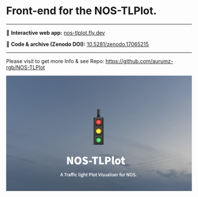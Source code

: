 # Front-end for the NOS-TLPlot.

---


🔗 **Interactive web app:** [nos-tlplot.fly.dev](https://nos-tlplot.vercel.app)

📂 **Code & archive (Zenodo DOI):** [10.5281/zenodo.17065215](https://doi.org/10.5281/zenodo.17065215)

---

Please visit to get more Info & see Repo: https://github.com/aurumz-rgb/NOS-TLPlot 


![Preview](assets/preview.png)